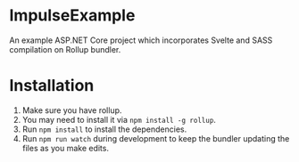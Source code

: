 # ImpulseExample
An example ASP.NET Core project which incorporates Svelte and SASS compilation on Rollup bundler.

# Installation
1. Make sure you have rollup. 
1. You may need to install it via `npm install -g rollup`.
1. Run `npm install` to install the dependencies.
1. Run `npm run watch` during development to keep the bundler updating the files as you make edits.
